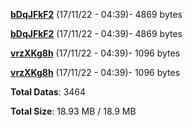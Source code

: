 [**bDqJFkF2**](/data/bDqJFkF2.txt) (17/11/22 - 04:39)- 4869 bytes

[**bDqJFkF2**](/data/bDqJFkF2.txt) (17/11/22 - 04:39)- 4869 bytes

[**vrzXKg8h**](/data/vrzXKg8h.txt) (17/11/22 - 04:39)- 1096 bytes

[**vrzXKg8h**](/data/vrzXKg8h.txt) (17/11/22 - 04:39)- 1096 bytes

**Total Datas**: 3464

**Total Size**: 18.93 MB / 18.9 MB